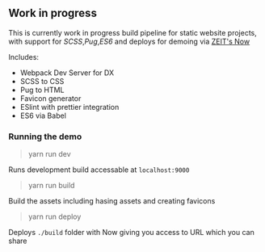 ## Work in progress

This is currently work in progress build pipeline for static website projects, with support for _SCSS_,_Pug_,_ES6_ and deploys for demoing via [ZEIT's Now](https://zeit.co/now)

Includes:

* Webpack Dev Server for DX
* SCSS to CSS
* Pug to HTML
* Favicon generator
* ESlint with prettier integration
* ES6 via Babel

### Running the demo

> yarn run dev

Runs development build accessable at `localhost:9000`

> yarn run build

Build the assets including hasing assets and creating favicons

> yarn run deploy

Deploys `./build` folder with Now giving you access to URL which you can share
